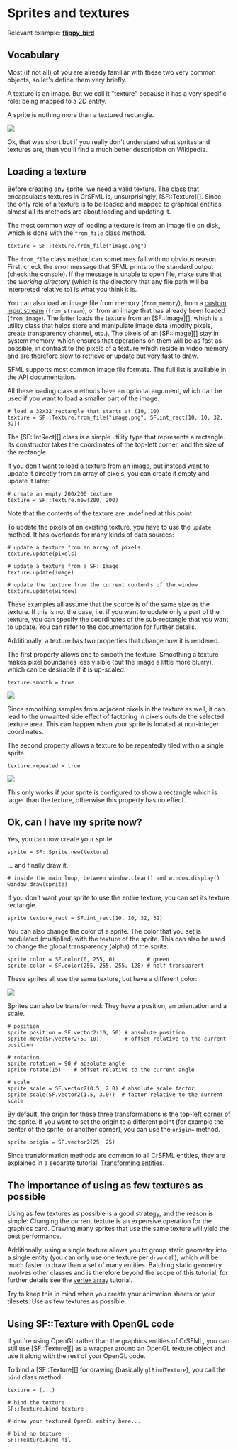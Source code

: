 # Sprites and textures

Relevant example: **[flippy_bird](https://github.com/oprypin/crsfml/tree/master/examples/flippy_bird.cr)**

## Vocabulary

Most (if not all) of you are already familiar with these two very common objects, so let's define them very briefly.

A texture is an image. But we call it "texture" because it has a very specific role: being mapped to a 2D entity.

A sprite is nothing more than a textured rectangle.

![](images/sprites-definition.png)

Ok, that was short but if you really don't understand what sprites and textures are, then you'll find a much better description on Wikipedia.

## Loading a texture

Before creating any sprite, we need a valid texture. The class that encapsulates textures in CrSFML is, unsurprisingly, [SF::Texture][]. Since the only role of a texture is to be loaded and mapped to graphical entities, almost all its methods are about loading and updating it.

The most common way of loading a texture is from an image file on disk, which is done with the `from_file` class method.

```crystal
texture = SF::Texture.from_file("image.png")
```

The `from_file` class method can sometimes fail with no obvious reason. First, check the error message that SFML prints to the standard output (check the console). If the message is unable to open file, make sure that the *working directory* (which is the directory that any file path will be interpreted relative to) is what you think it is.

You can also load an image file from memory (`from_memory`), from a [custom input stream](../system/stream.md "Input streams tutorial") (`from_stream`), or from an image that has already been loaded (`from_image`). The latter loads the texture from an [SF::Image][], which is a utility class that helps store and manipulate image data (modify pixels, create transparency channel, etc.). The pixels of an [SF::Image][] stay in system memory, which ensures that operations on them will be as fast as possible, in contrast to the pixels of a texture which reside in video memory and are therefore slow to retrieve or update but very fast to draw.

SFML supports most common image file formats. The full list is available in the API documentation.

All these loading class methods have an optional argument, which can be used if you want to load a smaller part of the image.

```crystal
# load a 32x32 rectangle that starts at (10, 10)
texture = SF::Texture.from_file("image.png", SF.int_rect(10, 10, 32, 32))
```

The [SF::IntRect][] class is a simple utility type that represents a rectangle. Its constructor takes the coordinates of the top-left corner, and the size of the rectangle.

If you don't want to load a texture from an image, but instead want to update it directly from an array of pixels, you can create it empty and update it later:

```crystal
# create an empty 200x200 texture
texture = SF::Texture.new(200, 200)
```

Note that the contents of the texture are undefined at this point.

To update the pixels of an existing texture, you have to use the `update` method. It has overloads for many kinds of data sources:

```crystal
# update a texture from an array of pixels
texture.update(pixels)

# update a texture from a SF::Image
texture.update(image)

# update the texture from the current contents of the window
texture.update(window)
```

These examples all assume that the source is of the same size as the texture. If this is not the case, i.e. if you want to update only a part of the texture, you can specify the coordinates of the sub-rectangle that you want to update. You can refer to the documentation for further details.

Additionally, a texture has two properties that change how it is rendered.

The first property allows one to smooth the texture. Smoothing a texture makes pixel boundaries less visible (but the image a little more blurry), which can be desirable if it is up-scaled.

```crystal
texture.smooth = true
```

![](images/sprites-smooth.png)

Since smoothing samples from adjacent pixels in the texture as well, it can lead to the unwanted side effect of factoring in pixels outside the selected texture area. This can happen when your sprite is located at non-integer coordinates.

The second property allows a texture to be repeatedly tiled within a single sprite.

```crystal
texture.repeated = true
```

![](images/sprites-repeated.png)

This only works if your sprite is configured to show a rectangle which is larger than the texture, otherwise this property has no effect.

## Ok, can I have my sprite now?

Yes, you can now create your sprite.

```crystal
sprite = SF::Sprite.new(texture)
```

... and finally draw it.

```crystal
# inside the main loop, between window.clear() and window.display()
window.draw(sprite)
```

If you don't want your sprite to use the entire texture, you can set its texture rectangle.

```crystal
sprite.texture_rect = SF.int_rect(10, 10, 32, 32)
```

You can also change the color of a sprite. The color that you set is modulated (multiplied) with the texture of the sprite. This can also be used to change the global transparency (alpha) of the sprite.

```crystal
sprite.color = SF.color(0, 255, 0)          # green
sprite.color = SF.color(255, 255, 255, 128) # half transparent
```

These sprites all use the same texture, but have a different color:

![](images/sprites-color.png)

Sprites can also be transformed: They have a position, an orientation and a scale.

```crystal
# position
sprite.position = SF.vector2(10, 50) # absolute position
sprite.move(SF.vector2(5, 10))       # offset relative to the current position

# rotation
sprite.rotation = 90 # absolute angle
sprite.rotate(15)    # offset relative to the current angle

# scale
sprite.scale = SF.vector2(0.5, 2.0) # absolute scale factor
sprite.scale(SF.vector2(1.5, 3.0))  # factor relative to the current scale
```

By default, the origin for these three transformations is the top-left corner of the sprite. If you want to set the origin to a different point (for example the center of the sprite, or another corner), you can use the `origin=` method.

```crystal
sprite.origin = SF.vector2(25, 25)
```

Since transformation methods are common to all CrSFML entities, they are explained in a separate tutorial: [Transforming entities](transform.md "'Transforming entities' tutorial").

## The importance of using as few textures as possible

Using as few textures as possible is a good strategy, and the reason is simple: Changing the current texture is an expensive operation for the graphics card. Drawing many sprites that use the same texture will yield the best performance.

Additionally, using a single texture allows you to group static geometry into a single entity (you can only use one texture per `draw` call), which will be much faster to draw than a set of many entities. Batching static geometry involves other classes and is therefore beyond the scope of this tutorial, for further details see the [vertex array](vertex-array.md "Vertex array tutorial") tutorial.

Try to keep this in mind when you create your animation sheets or your tilesets: Use as few textures as possible.

## Using SF::Texture with OpenGL code

If you're using OpenGL rather than the graphics entities of CrSFML, you can still use [SF::Texture][] as a wrapper around an OpenGL texture object and use it along with the rest of your OpenGL code.

To bind a [SF::Texture][] for drawing (basically `glBindTexture`), you call the `bind` class method:

```crystal
texture = (...)

# bind the texture
SF::Texture.bind texture

# draw your textured OpenGL entity here...

# bind no texture
SF::Texture.bind nil
```
